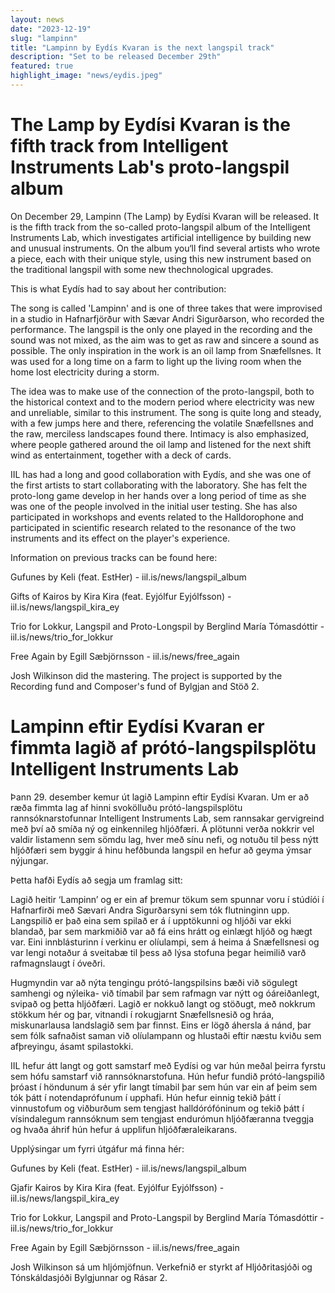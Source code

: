 ```yaml
---
layout: news
date: "2023-12-19"
slug: "lampinn"
title: "Lampinn by Eydís Kvaran is the next langspil track"
description: "Set to be released December 29th"
featured: true
highlight_image: "news/eydis.jpeg"
---
```


<script>
    import CaptionedImage from "../../components/Images/CaptionedImage.svelte"
</script>

<CaptionedImage
    src="news/Lampinn.png"
    alt="A black and white picture of an oil lamp on a wall, with the release frame"
    caption="Lampinn by Eydís Kvaran"
/>

# The Lamp by Eydísi Kvaran is the fifth track from Intelligent Instruments Lab's proto-langspil album

On December 29, Lampinn (The Lamp) by Eydísi Kvaran will be released. It is the fifth track from the so-called proto-langspil album of the Intelligent Instruments Lab, which investigates artificial intelligence by building new and unusual instruments. On the album you‘ll find several artists who wrote a piece, each with their unique style, using this new instrument based on the traditional langspil with some new thechnological upgrades.

This is what Eydís had to say about her contribution:

The song is called 'Lampinn' and is one of three takes that were improvised in a studio in Hafnarfjörður with Sævar Andri Sigurðarson, who recorded the performance. The langspil is the only one played in the recording and the sound was not mixed, as the aim was to get as raw and sincere a sound as possible. The only inspiration in the work is an oil lamp from  Snæfellsnes. It was used for a long time on a farm to light up the living room when the home lost electricity during a storm.

The idea was to make use of the connection of the proto-langspil, both to the historical context and to the modern period where electricity was new and unreliable, similar to this instrument. The song is quite long and steady, with a few jumps here and there, referencing the volatile Snæfellsnes and the raw, merciless landscapes found there. Intimacy is also emphasized, where people gathered around the oil lamp and listened for the next shift wind as entertainment, together with a deck of cards.

IIL has had a long and good collaboration with Eydís, and she was one of the first artists to start collaborating with the laboratory. She has felt the proto-long game develop in her hands over a long period of time as she was one of the people involved in the initial user testing. She has also participated in workshops and events related to the Halldorophone and participated in scientific research related to the resonance of the two instruments and its effect on the player's experience.

Information on previous tracks can be found here:

Gufunes by Keli (feat. EstHer) - iil.is/news/langspil_album 

Gifts of Kairos by Kira Kira (feat. Eyjólfur Eyjólfsson) - iil.is/news/langspil_kira_ey 

Trio for Lokkur, Langspil and Proto-Longspil by Berglind María Tómasdóttir - iil.is/news/trio_for_lokkur

Free Again by Egill Sæbjörnsson - iil.is/news/free_again

Josh Wilkinson did the mastering. The project is supported by the Recording fund and Composer's fund of Bylgjan and Stöð 2.


<CaptionedImage
    src="news/eydis.jpeg"
    alt="Young woman playing an instrument at the IIL" 
    caption="Eydís Kvaran"/>
 
 
# Lampinn eftir Eydísi Kvaran er fimmta lagið af prótó-langspilsplötu Intelligent Instruments Lab


Þann 29. desember kemur út lagið Lampinn eftir Eydísi Kvaran. Um er að ræða fimmta lag af hinni svokölluðu prótó-langspilsplötu rannsóknarstofunnar Intelligent Instruments Lab, sem rannsakar gervigreind með því að smíða ný og einkennileg hljóðfæri. Á plötunni verða nokkrir vel valdir listamenn sem sömdu lag, hver með sínu nefi, og notuðu til þess nýtt hljóðfæri sem byggir á hinu hefðbunda langspil en hefur að geyma ýmsar nýjungar.

Þetta hafði Eydís að segja um framlag sitt:

Lagið heitir ‘Lampinn’ og er ein af þremur tökum sem spunnar voru í stúdíói í Hafnarfirði með Sævari Andra Sigurðarsyni sem tók flutninginn upp. Langspilið er það eina sem spilað er á í upptökunni og hljóði var ekki blandað, þar sem markmiðið var að fá eins hrátt og einlægt hljóð og hægt var. Eini innblásturinn í verkinu er olíulampi, sem á heima á Snæfellsnesi og var lengi notaður á sveitabæ til þess að lýsa stofuna þegar heimilið varð rafmagnslaugt í óveðri. 

Hugmyndin var að nýta tengingu prótó-langspilsins bæði við sögulegt samhengi og nýleika- við tímabil þar sem rafmagn var nýtt og óáreiðanlegt, svipað og þetta hljóðfæri. Lagið er nokkuð langt og stöðugt, með nokkrum stökkum hér og þar, vitnandi í rokugjarnt Snæfellsnesið og hráa, miskunarlausa landslagið sem þar finnst. Eins er lögð áhersla á nánd, þar sem fólk safnaðist saman við olíulampann og hlustaði eftir næstu kviðu sem afþreyingu, ásamt spilastokki.

IIL hefur átt langt og gott samstarf með Eydísi og var hún meðal þeirra fyrstu sem hófu samstarf við rannsóknarstofuna. Hún hefur fundið prótó-langspilið þróast í höndunum á sér yfir langt tímabil þar sem hún var ein af þeim sem tók þátt í notendaprófunum í upphafi. Hún hefur einnig tekið þátt í vinnustofum og viðburðum sem tengjast halldórófóninum og tekið þátt í vísindalegum rannsóknum sem tengjast endurómun hljóðfæranna tveggja og hvaða áhrif hún hefur á upplifun hljóðfæraleikarans. 

Upplýsingar um fyrri útgáfur má finna hér:

Gufunes by Keli (feat. EstHer) - iil.is/news/langspil_album

Gjafir Kairos by Kira Kira (feat. Eyjólfur Eyjólfsson) - iil.is/news/langspil_kira_ey

Trio for Lokkur, Langspil and Proto-Langspil by Berglind María Tómasdóttir - iil.is/news/trio_for_lokkur

Free Again by Egill Sæbjörnsson - iil.is/news/free_again

Josh Wilkinson sá um hljómjöfnun. Verkefnið er styrkt af Hljóðritasjóði og Tónskáldasjóði Bylgjunnar og Rásar 2. 
